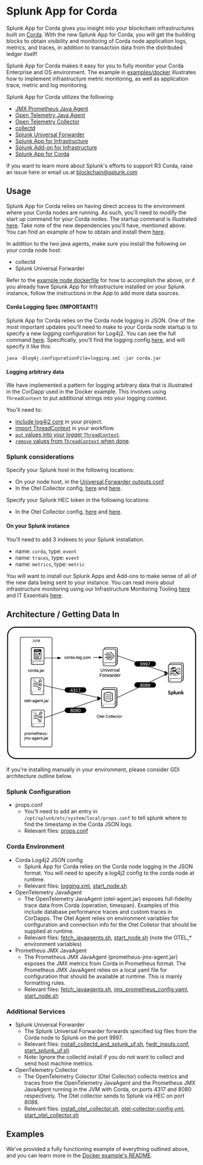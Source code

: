 # Splunk App for Corda


Splunk App for Corda gives you insight into your blockchain infrastructures built on [Corda](https://www.corda.net/). With the new Splunk App for Corda, you will get the building blocks to obtain visibility and monitoring of Corda node application logs, metrics, and traces, in addition to transaction data from the distributed ledger itself!

Splunk App for Corda makes it easy for you to fully monitor your Corda Enterprise and OS environment. The example in [examples/docker](https://github.com/splunkdlt/splunk-app-for-corda/blob/main/examples/docker) illustrates how to implement infrastructure metric monitoring, as well as application trace, metric and log monitoring.

Splunk App for Corda utilizes the following:
- [JMX Prometheus Java Agent](https://mvnrepository.com/artifact/io.prometheus.jmx/jmx_prometheus_javaagent/0.13.0)
- [Open Telemetry Java Agent](https://github.com/open-telemetry/opentelemetry-java-instrumentation)
- [Open Telemetry Collector](https://github.com/open-telemetry/opentelemetry-collector-contrib)
- [collectd](https://docs.splunk.com/Documentation/Splunk/8.1.2/Metrics/GetMetricsInCollectd)
- [Splunk Universal Forwarder](https://docs.splunk.com/Documentation/Forwarder/8.1.2/Forwarder/Abouttheuniversalforwarder)
- [Splunk App for Infrastructure](https://splunkbase.splunk.com/app/3975/)
- [Splunk Add-on for Infrastructure](https://splunkbase.splunk.com/app/4217/)
- [Splunk App for Corda](https://github.com/splunkdlt/splunk-app-for-corda/releases)


If you want to learn more about Splunk's efforts to support R3 Corda, raise an issue here or email us at [blockchain@splunk.com](mailto:blockchain@splunk.com)

## Usage

Splunk App for Corda relies on having direct access to the environment where your Corda nodes are running. As such, you'll need to modify the start up command for your Corda nodes. The startup command is illustrated [here](https://github.com/splunkdlt/splunk-app-for-corda/blob/main/examples/docker/dockerfiles/node/entrypoint.sh#L11). Take note of the new dependencies you'll have, mentioned above. You can find an example of how to obtain and install them [here](https://github.com/splunkdlt/splunk-app-for-corda/blob/main/examples/docker/dockerfiles/node/Dockerfile).

In addition to the two java agents, make sure you install the following on your corda node host:
- collectd
- Splunk Universal Forwarder

Refer to the [example node dockerfile](https://github.com/splunkdlt/splunk-app-for-corda/blob/main/examples/docker/dockerfiles/node/Dockerfile#L16) for how to accomplish the above, or if you already have Splunk App for Infrastructure installed on your Splunk instance, follow the instructions in the App to add more data sources.

#### Corda Logging Spec (IMPORTANT!)

Splunk App for Corda relies on the Corda node logging in JSON. One of the most important updates you'll need to make to your Corda node startup is to specify a new logging configuration for Log4j2. You can see the full command [here](https://github.com/splunkdlt/splunk-app-for-corda/blob/main/examples/docker/dockerfiles/node/entrypoint.sh#L11). Specifically, you'll find the logging config [here](https://github.com/splunkdlt/splunk-app-for-corda/blob/main/examples/docker/dockerfiles/node/logging.xml), and will specify it like this:

```
java -Dlog4j.configurationFile=logging.xml -jar corda.jar
```

#### Logging arbitrary data

We have implemented a pattern for logging arbitrary data that is illustrated in the CorDapp used in the Docker example. This involves using `ThreadContext` to put additional strings into your logging context.

You'll need to:
- [include log4j2 core](https://github.com/corda/samples-kotlin/blob/766cb73d8afc76986d6585fc41515d7df7266817/Features/customlogging-yocordapp/workflows/build.gradle#L46) in your project.
- [import ThreadContext](https://github.com/corda/samples-kotlin/blob/766cb73d8afc76986d6585fc41515d7df7266817/Features/customlogging-yocordapp/workflows/src/main/kotlin/net/corda/samples/logging/flows/YoFlow.kt#L13) in your workflow.
- [`put` values into your logger `ThreadContext`](https://github.com/corda/samples-kotlin/blob/766cb73d8afc76986d6585fc41515d7df7266817/Features/customlogging-yocordapp/workflows/src/main/kotlin/net/corda/samples/logging/flows/YoFlow.kt#L48).
- [`remove` values from `ThreadContext` when done](https://github.com/corda/samples-kotlin/blob/766cb73d8afc76986d6585fc41515d7df7266817/Features/customlogging-yocordapp/workflows/src/main/kotlin/net/corda/samples/logging/flows/YoFlow.kt#L53).

### Splunk considerations

Specify your Splunk host in the following locations:
- On your node host, in the [Universal Forwarder outputs.conf](https://github.com/splunkdlt/splunk-app-for-corda/blob/main/examples/docker/dockerfiles/node/fwdr_outputs.conf#L6)
- In the Otel Collector config, [here](https://github.com/splunkdlt/splunk-app-for-corda/blob/main/examples/docker/tracing/otel-collector-config.yml#L20) and [here](https://github.com/splunkdlt/splunk-app-for-corda/blob/main/examples/docker/tracing/otel-collector-config.yml#L40).

Specify your Splunk HEC token in the following locations:
- In the Otel Collector config, [here](https://github.com/splunkdlt/splunk-app-for-corda/blob/main/examples/docker/tracing/otel-collector-config.yml#L18) and [here](https://github.com/splunkdlt/splunk-app-for-corda/blob/main/examples/docker/tracing/otel-collector-config.yml#L38).


#### On your Splunk instance

You'll need to add 3 indexes to your Splunk installation.
- name: `corda`, type: `event`
- name: `traces`, type: `event`
- name: `metrics`, type: `metric`

You will want to install our Splunk Apps and Add-ons to make sense of all of the new data being sent to your instance.
You can read more about infrastructure monitoring using our Infrastructure Monitoring Tooling [here](https://www.splunk.com/en_us/devops/infrastructure-monitoring-and-troubleshooting.html) 
and IT Essentials [here](https://www.splunk.com/en_us/software/it-essentials.html).

## Architecture / Getting Data In

![Corda GDI Architecture](./static/Corda-GDI-Architecture.png)

If you're installing manually in your environment, please consider GDI architecture outline below.

### Splunk Configuration
- props.conf
  - You'll need to add an entry in `/opt/splunk/etc/system/local/props.conf` to tell splunk where to find the timestamp in the Corda JSON logs.
  - Relevant files: [props.conf](./examples/local_machine/props.conf)


### Corda Environment
- Corda Log4j2 JSON config
	- Splunk App for Corda relies on the Corda node logging in the JSON format. You will need to specify a log4j2 config to the corda node at runtime.
	- Relevant files: [logging.xml](./examples/local_machine/logging.xml), [start_node.sh](./examples/local_machine/start_node.sh)
- OpenTelemetry JavaAgent
	- The OpenTelemetry JavaAgent (otel-agent.jar) exposes full-fidelity trace data from Corda (operation, timespan). Examples of this include database performance traces and custom traces in CorDapps. The Otel Agent relies on environment variables for configuration and connection info for the Otel Colletor that should be supplied at runtime.
	- Relevant files: [fetch_javaagents.sh](./examples/local_machine/fetch_javaagents.sh), [start_node.sh](./examples/local_machine/start_node.sh) (note the OTEL_* environment variables)
- Prometheus JMX JavaAgent
	- The Prometheus JMX JavaAgent (prometheus-jmx-agent.jar) exposes the JMX metrics from Corda in Prometheus format. The Prometheus JMX JavaAgent relies on a local yaml file for configuration that should be available at runtime. This is mainly formatting rules.
	- Relevant files: [fetch_javaagents.sh](./examples/local_machine/fetch_javaagents.sh), [jmx_prometheus_config.yaml](./examples/local_machine/jmx_prometheus_config.yaml), [start_node.sh](./examples/local_machine/start_node.sh)

### Additional Services

- Splunk Universal Forwarder
	- The Splunk Universal Forwarder forwards specified log files from the Corda node to Splunk on the port 9997.
	- Relevant files: [install_collectd_and_splunk_uf.sh](./examples/local_machine/install_collectd_and_splunk_uf.sh), [fwdr_inputs.conf](./examples/local_machine/fwdr_inputs.conf), [start_splunk_uf.sh](./examples/local_machine/start_splunk_uf.sh)
	- Note: Ignore the collectd install if you do not want to collect and send host machine metrics.
- OpenTelemetry Collector
	- The OpenTelemetry Colector (Otel Collector) collects metrics and traces from the OpenTelemetry JavaAgent and the Prometheus JMX JavaAgent running in the JVM with Corda, on ports 4317 and 8080 respectively. The Otel collector sends to Splunk via HEC on port 8088.
	- Relevant files: [install_otel_collector.sh](./examples/local_machine/install_otel_collector.sh), [otel-collector-config.yml](./examples/local_machine/otel-collector-config.yml), [start_otel_collector.sh](./examples/local_machine/start_otel_collector.sh)

## Examples

We've provided a fully functioning example of everything outlined above, and you can learn more in the [Docker example's README](https://github.com/splunkdlt/splunk-app-for-corda/blob/main/examples/docker/README.md).
